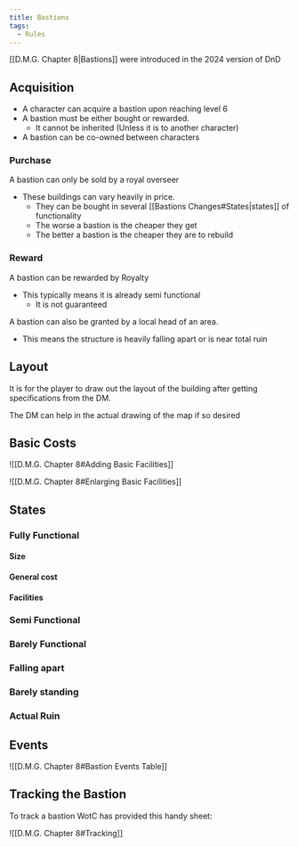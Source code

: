 ```yaml
---
title: Bastions
tags:
  - Rules
---
```

[[D.M.G. Chapter 8|Bastions]] were introduced in the 2024 version of DnD 

## Acquisition 
- A character can acquire a bastion upon reaching level 6
- A bastion must be either bought or rewarded.
	- It cannot be inherited (Unless it is to another character)
- A bastion can be co-owned between characters

### Purchase
A bastion can only be sold by a royal overseer
- These buildings can vary heavily in price.
	- They can be bought in several [[Bastions Changes#States|states]] of functionality
	- The worse a bastion is the cheaper they get
	- The better a bastion is the cheaper they are to rebuild

### Reward
A bastion can be rewarded by Royalty
- This typically means it is already semi functional
	- It is not guaranteed

A bastion can also be granted by a local head of an area.
- This means the structure is heavily falling apart or is near total ruin

## Layout
It is for the player to draw out the layout of the building after getting specifications from the DM.

The DM can help in the actual drawing of the map if so desired


## Basic Costs

![[D.M.G. Chapter 8#Adding Basic Facilities]]


![[D.M.G. Chapter 8#Enlarging Basic Facilities]]


## States

### Fully Functional

#### Size

#### General cost

#### Facilities

#### 

### Semi Functional

### Barely Functional

### Falling apart

### Barely standing

### Actual Ruin

## Events

![[D.M.G. Chapter 8#Bastion Events Table]]


## Tracking the Bastion
To track a bastion WotC has provided this handy sheet:

![[D.M.G. Chapter 8#Tracking]]

